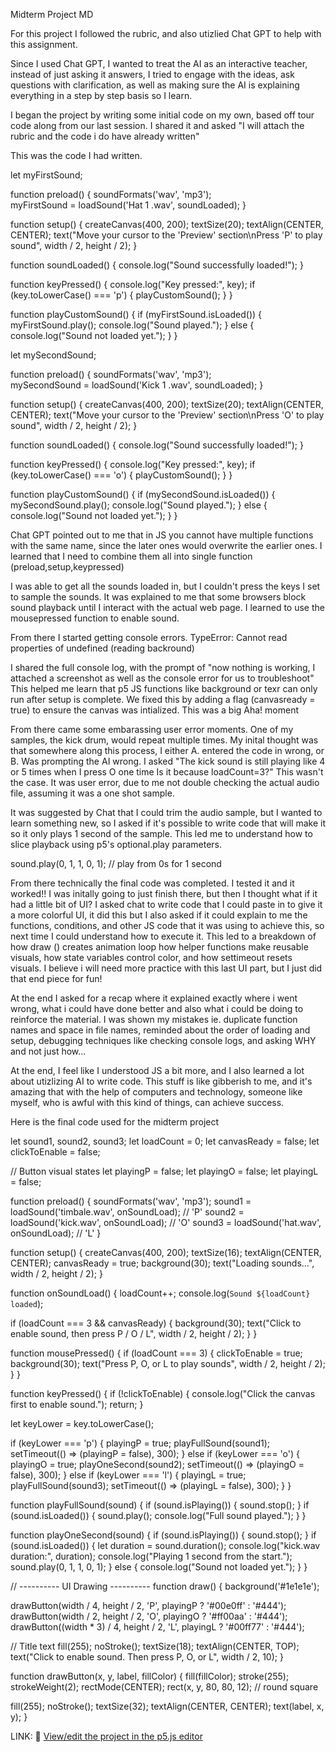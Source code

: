Midterm Project MD 

For this project I followed the rubric, and also utizlied Chat GPT to help with this assignment. 

Since I used Chat GPT, I wanted to treat the AI as an interactive teacher, instead of just asking it answers, I tried to engage with the ideas, ask questions with clarification, as well as making sure the AI is explaining everything in a step by step basis so I learn. 

I began the project by writing some initial code on my own, based off tour code along from our last session. I shared it and asked "I will attach the rubric and the code i do have already written"

This was the code I had written. 



let myFirstSound;

function preload() {
  soundFormats('wav', 'mp3');  
  myFirstSound = loadSound('Hat 1 .wav', soundLoaded);
}

function setup() {
  createCanvas(400, 200);
  textSize(20);
  textAlign(CENTER, CENTER);
  text("Move your cursor to the 'Preview' section\nPress 'P' to play sound", width / 2, height / 2);
}

function soundLoaded() {
  console.log("Sound successfully loaded!");
}

function keyPressed() {
  console.log("Key pressed:", key);
  if (key.toLowerCase() === 'p') {
    playCustomSound();
  }
}

function playCustomSound() {
  if (myFirstSound.isLoaded()) {
    myFirstSound.play();
    console.log("Sound played.");
  } else {
    console.log("Sound not loaded yet.");
  }
}

let mySecondSound;

function preload() {
  soundFormats('wav', 'mp3');  
  mySecondSound = loadSound('Kick 1 .wav', soundLoaded);
}

function setup() {
  createCanvas(400, 200);
  textSize(20);
  textAlign(CENTER, CENTER);
  text("Move your cursor to the 'Preview' section\nPress 'O' to play sound", width / 2, height / 2);
}

function soundLoaded() {
  console.log("Sound successfully loaded!");
}

function keyPressed() {
  console.log("Key pressed:", key);
  if (key.toLowerCase() === 'o') {
    playCustomSound();
  }
}

function playCustomSound() {
  if (mySecondSound.isLoaded()) {
    mySecondSound.play();
    console.log("Sound played.");
  } else {
    console.log("Sound not loaded yet.");
  }
}

Chat GPT pointed out to me that in JS you cannot have multiple functions with the same name, since the later ones would overwrite the earlier ones.   I learned that I need to combine them all into single function (preload,setup,keypressed)

I was able to get all the sounds loaded in, but I couldn't press the keys I set to sample the sounds.  It was explained to me that some browsers block sound playback until I interact with the actual web page.  I learned to use the mousepressed function to enable sound.  

From there I started getting console errors.  TypeError: Cannot read properties of undefined (reading backround)

I shared the full console log, with the prompt of "now nothing is working, I attached a screenshot as well as the console error for us to troubleshoot"  This helped me learn that p5 JS  functions like background or texr can only run after setup is complete.  We fixed this by adding a flag (canvasready = true) to ensure the canvas was intialized.  This was a big Aha! moment 

From there came some embarassing user error moments.  One of my samples, the kick drum, would repeat multiple times.  My inital thought was that somewhere along this process, I either A. entered the code in wrong, or B. Was prompting the AI wrong.  I asked "The kick sound is still playing like 4 or 5 times when I press O one time Is it because loadCount=3?"  This wasn't the case.  It was user error, due to me not double checking the actual audio file, assuming it was a one shot sample.  

It was suggested by Chat that I could trim the audio sample, but I wanted to learn something new, so I asked if it's possible to write code that will make it so it only plays 1 second of the sample.  This led me to understand how to slice playback using p5's optional.play parameters. 

sound.play(0, 1, 1, 0, 1); // play from 0s for 1 second

From there technically the final code was completed.  I tested it and it worked!!  I was initally going to just finish there, but then I thought what if it had a little bit of UI? I asked chat to write code that I could paste in to give it a more colorful UI, it did this but I also asked if it could explain to me the functions, conditions, and other JS code that it was using to achieve this, so next time I could understand how to execute it.  This led to a breakdown of how draw () creates animation loop how helper functions make reusable visuals, how state variables control color, and how settimeout resets visuals.  I believe i will need more practice with this last UI part, but I just did that end piece for fun! 

At the end I asked for a recap where it explained exactly where i went wrong, what i could have done better and also what i could be doing to reinforce the material.  I was shown my mistakes ie. duplicate function names and space in file names, reminded about the order of loading and setup, debugging techniques like checking console logs, and asking WHY and not just how... 

At the end, I feel like I understood JS a bit more, and I also learned a lot about utizlizing AI to write code.  This stuff is like gibberish to me, and it's amazing that with the help of computers and technology, someone like myself, who is awful with this kind of things, can achieve success.  

Here is the final code used for the midterm project 

let sound1, sound2, sound3;
let loadCount = 0;
let canvasReady = false;
let clickToEnable = false;

// Button visual states
let playingP = false;
let playingO = false;
let playingL = false;

function preload() {
  soundFormats('wav', 'mp3');
  sound1 = loadSound('timbale.wav', onSoundLoad); // 'P'
  sound2 = loadSound('kick.wav', onSoundLoad);    // 'O'
  sound3 = loadSound('hat.wav', onSoundLoad);     // 'L'
}

function setup() {
  createCanvas(400, 200);
  textSize(16);
  textAlign(CENTER, CENTER);
  canvasReady = true;
  background(30);
  text("Loading sounds...", width / 2, height / 2);
}

function onSoundLoad() {
  loadCount++;
  console.log(`Sound ${loadCount} loaded`);

  if (loadCount === 3 && canvasReady) {
    background(30);
    text("Click to enable sound, then press P / O / L", width / 2, height / 2);
  }
}

function mousePressed() {
  if (loadCount === 3) {
    clickToEnable = true;
    background(30);
    text("Press P, O, or L to play sounds", width / 2, height / 2);
  }
}

function keyPressed() {
  if (!clickToEnable) {
    console.log("Click the canvas first to enable sound.");
    return;
  }

  let keyLower = key.toLowerCase();

  if (keyLower === 'p') {
    playingP = true;
    playFullSound(sound1);
    setTimeout(() => (playingP = false), 300);
  } else if (keyLower === 'o') {
    playingO = true;
    playOneSecond(sound2);
    setTimeout(() => (playingO = false), 300);
  } else if (keyLower === 'l') {
    playingL = true;
    playFullSound(sound3);
    setTimeout(() => (playingL = false), 300);
  }
}

function playFullSound(sound) {
  if (sound.isPlaying()) {
    sound.stop();
  }
  if (sound.isLoaded()) {
    sound.play();
    console.log("Full sound played.");
  }
}

function playOneSecond(sound) {
  if (sound.isPlaying()) {
    sound.stop();
  }
  if (sound.isLoaded()) {
    let duration = sound.duration();
    console.log("kick.wav duration:", duration);
    console.log("Playing 1 second from the start.");
    sound.play(0, 1, 1, 0, 1);
  } else {
    console.log("Sound not loaded yet.");
  }
}

// ---------- UI Drawing ----------
function draw() {
  background('#1e1e1e');

  drawButton(width / 4, height / 2, 'P', playingP ? '#00e0ff' : '#444');
  drawButton(width / 2, height / 2, 'O', playingO ? '#ff00aa' : '#444');
  drawButton((width * 3) / 4, height / 2, 'L', playingL ? '#00ff77' : '#444');

  // Title text
  fill(255);
  noStroke();
  textSize(18);
  textAlign(CENTER, TOP);
  text("Click to enable sound. Then press P, O, or L", width / 2, 10);
}

function drawButton(x, y, label, fillColor) {
  fill(fillColor);
  stroke(255);
  strokeWeight(2);
  rectMode(CENTER);
  rect(x, y, 80, 80, 12); // round square

  fill(255);
  noStroke();
  textSize(32);
  textAlign(CENTER, CENTER);
  text(label, x, y);
}

LINK: 🔧 [View/edit the project in the p5.js editor](https://editor.p5js.org/arnoldsallan/full/gaeb9husL)